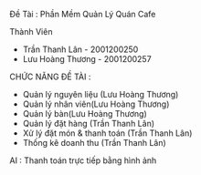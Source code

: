 Đề Tài : Phần Mềm Quản Lý Quán Cafe


Thành Viên
  + Trần Thanh Lân - 2001200250
  + Lưu Hoàng Thương - 2001200257


CHỨC NĂNG ĐỀ TÀI :
  + Quản lý nguyên liệu (Lưu Hoàng Thương)
  + Quản lý nhân viên(Lưu Hoàng Thương)
  + Quản lý bàn(Lưu Hoàng Thương)
  + Quản lý đặt hàng (Trần Thanh Lân)
  + Xử lý đặt món & thanh toán (Trần Thanh Lân)
  + Thống kê doanh thu (Trần Thanh Lân)

AI : Thanh toán trực tiếp bằng hình ảnh
